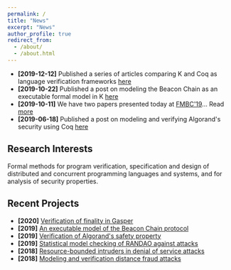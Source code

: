 ```yaml
---
permalink: /
title: "News"
excerpt: "News"
author_profile: true
redirect_from:
  - /about/
  - /about.html
---
```


- **[2019-12-12]** Published a series of articles comparing K and Coq as language verification frameworks [here](/posts/2019/12/k-vs-coq/)
- **[2019-10-22]** Published a post on modeling the Beacon Chain as an executable formal model in K [here](/posts/2019/10/k-beacon-chains/)
- **[2019-10-11]** We have two papers presented today at [FMBC'19](https://sites.google.com/view/fmbc/home)... Read [more](/posts/2019/10/fmbc-talks/)
- **[2019-06-18]** Published a post on modeling and verifying Algorand's security using Coq [here](/posts/2019/06/algorand-safety/)

## Research Interests

Formal methods for program verification, specification and design of distributed and concurrent programming languages and systems, and for analysis of security properties.

## Recent Projects

- **[2020]** [Verification of finality in Gasper](/projects/project-2020-06-gasper-coq/)
- **[2019]** [An executable model of the Beacon Chain protocol](/projects/project-2019-12-beacon-chain-k-concrete/)
- **[2019]** [Verification of Algorand's safety property](/projects/project-2019-06-algorand-safety/)
- **[2019]** [Statistical model checking of RANDAO against attacks](/projects/project-2019-01-randao/)
- **[2018]** [Resource-bounded intruders in denial of service attacks](/projects/project-2018-12-resource-intruders/)
- **[2018]** [Modeling and verification distance fraud attacks](/projects/project-2018-11-distance-fraud/)